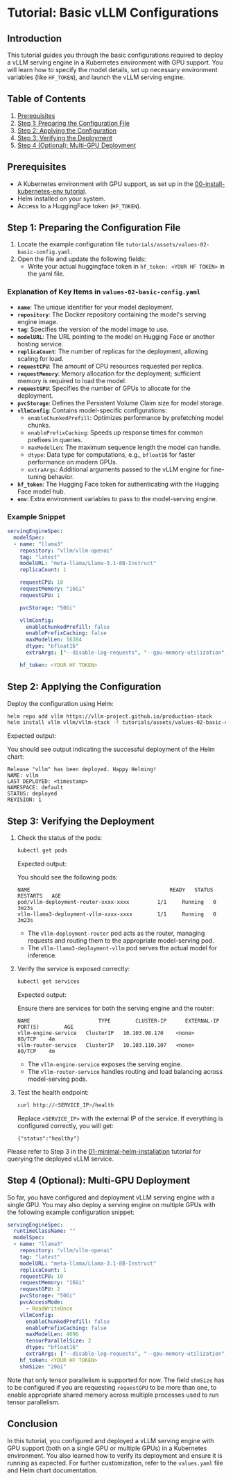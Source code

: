 # Tutorial: Basic vLLM Configurations

## Introduction

This tutorial guides you through the basic configurations required to deploy a vLLM serving engine in a Kubernetes environment with GPU support. You will learn how to specify the model details, set up necessary environment variables (like `HF_TOKEN`), and launch the vLLM serving engine.

## Table of Contents

1. [Prerequisites](#prerequisites)
2. [Step 1: Preparing the Configuration File](#step-1-preparing-the-configuration-file)
3. [Step 2: Applying the Configuration](#step-2-applying-the-configuration)
4. [Step 3: Verifying the Deployment](#step-3-verifying-the-deployment)
5. [Step 4 (Optional): Multi-GPU Deployment](#step-4-optional-multi-gpu-deployment)

## Prerequisites

- A Kubernetes environment with GPU support, as set up in the [00-install-kubernetes-env tutorial](00-install-kubernetes-env.md).
- Helm installed on your system.
- Access to a HuggingFace token (`HF_TOKEN`).

## Step 1: Preparing the Configuration File

1. Locate the example configuration file `tutorials/assets/values-02-basic-config.yaml`.
2. Open the file and update the following fields:
    - Write your actual huggingface token in `hf_token: <YOUR HF TOKEN>` in the yaml file.

### Explanation of Key Items in `values-02-basic-config.yaml`

- **`name`**: The unique identifier for your model deployment.
- **`repository`**: The Docker repository containing the model's serving engine image.
- **`tag`**: Specifies the version of the model image to use.
- **`modelURL`**: The URL pointing to the model on Hugging Face or another hosting service.
- **`replicaCount`**: The number of replicas for the deployment, allowing scaling for load.
- **`requestCPU`**: The amount of CPU resources requested per replica.
- **`requestMemory`**: Memory allocation for the deployment; sufficient memory is required to load the model.
- **`requestGPU`**: Specifies the number of GPUs to allocate for the deployment.
- **`pvcStorage`**: Defines the Persistent Volume Claim size for model storage.
- **`vllmConfig`**: Contains model-specific configurations:
  - `enableChunkedPrefill`: Optimizes performance by prefetching model chunks.
  - `enablePrefixCaching`: Speeds up response times for common prefixes in queries.
  - `maxModelLen`: The maximum sequence length the model can handle.
  - `dtype`: Data type for computations, e.g., `bfloat16` for faster performance on modern GPUs.
  - `extraArgs`: Additional arguments passed to the vLLM engine for fine-tuning behavior.
- **`hf_token`**: The Hugging Face token for authenticating with the Hugging Face model hub.
- **`env`**: Extra environment variables to pass to the model-serving engine.

### Example Snippet

```yaml
servingEngineSpec:
  modelSpec:
  - name: "llama3"
    repository: "vllm/vllm-openai"
    tag: "latest"
    modelURL: "meta-llama/Llama-3.1-8B-Instruct"
    replicaCount: 1

    requestCPU: 10
    requestMemory: "16Gi"
    requestGPU: 1

    pvcStorage: "50Gi"

    vllmConfig:
      enableChunkedPrefill: false
      enablePrefixCaching: false
      maxModelLen: 16384
      dtype: "bfloat16"
      extraArgs: ["--disable-log-requests", "--gpu-memory-utilization", "0.8"]

    hf_token: <YOUR HF TOKEN>
```

## Step 2: Applying the Configuration

Deploy the configuration using Helm:

```bash
helm repo add vllm https://vllm-project.github.io/production-stack
helm install vllm vllm/vllm-stack -f tutorials/assets/values-02-basic-config.yaml
```

Expected output:

You should see output indicating the successful deployment of the Helm chart:

```plaintext
Release "vllm" has been deployed. Happy Helming!
NAME: vllm
LAST DEPLOYED: <timestamp>
NAMESPACE: default
STATUS: deployed
REVISION: 1
```

## Step 3: Verifying the Deployment

1. Check the status of the pods:

   ```bash
   kubectl get pods
   ```

   Expected output:

   You should see the following pods:

   ```plaintext
   NAME                                             READY   STATUS    RESTARTS   AGE
   pod/vllm-deployment-router-xxxx-xxxx         1/1     Running   0          3m23s
   vllm-llama3-deployment-vllm-xxxx-xxxx        1/1     Running   0          3m23s
   ```

   - The `vllm-deployment-router` pod acts as the router, managing requests and routing them to the appropriate model-serving pod.
   - The `vllm-llama3-deployment-vllm` pod serves the actual model for inference.

2. Verify the service is exposed correctly:

   ```bash
   kubectl get services
   ```

   Expected output:

   Ensure there are services for both the serving engine and the router:

   ```plaintext
   NAME                      TYPE        CLUSTER-IP      EXTERNAL-IP   PORT(S)        AGE
   vllm-engine-service   ClusterIP   10.103.98.170    <none>        80/TCP    4m
   vllm-router-service   ClusterIP   10.103.110.107   <none>        80/TCP    4m
   ```

   - The `vllm-engine-service` exposes the serving engine.
   - The `vllm-router-service` handles routing and load balancing across model-serving pods.

3. Test the health endpoint:

   ```bash
   curl http://<SERVICE_IP>/health
   ```

   Replace `<SERVICE_IP>` with the external IP of the service. If everything is configured correctly, you will get:

   ```plaintext
   {"status":"healthy"}
   ```

Please refer to Step 3 in the [01-minimal-helm-installation](01-minimal-helm-installation.md) tutorial for querying the deployed vLLM service.

## Step 4 (Optional): Multi-GPU Deployment

So far, you have configured and deployment vLLM serving engine with a single GPU. You may also deploy a serving engine on multiple GPUs with the following example configuration snippet:

```yaml
servingEngineSpec:
  runtimeClassName: ""
  modelSpec:
  - name: "llama3"
    repository: "vllm/vllm-openai"
    tag: "latest"
    modelURL: "meta-llama/Llama-3.1-8B-Instruct"
    replicaCount: 1
    requestCPU: 10
    requestMemory: "16Gi"
    requestGPU: 2
    pvcStorage: "50Gi"
    pvcAccessMode:
      - ReadWriteOnce
    vllmConfig:
      enableChunkedPrefill: false
      enablePrefixCaching: false
      maxModelLen: 4096
      tensorParallelSize: 2
      dtype: "bfloat16"
      extraArgs: ["--disable-log-requests", "--gpu-memory-utilization", "0.8"]
    hf_token: <YOUR HF TOKEN>
    shmSize: "20Gi"
```

Note that only tensor parallelism is supported for now. The field ``shmSize`` has to be configured if you are requesting ``requestGPU`` to be more than one, to enable appropriate shared memory across multiple processes used to run tensor parallelism.

## Conclusion

In this tutorial, you configured and deployed a vLLM serving engine with GPU support (both on a single GPU or multiple GPUs) in a Kubernetes environment. You also learned how to verify its deployment and ensure it is running as expected. For further customization, refer to the `values.yaml` file and Helm chart documentation.
